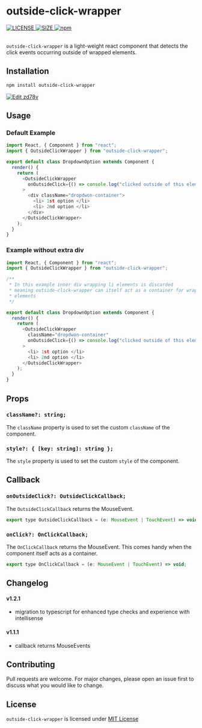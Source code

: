 # outside-click-wrapper

<a  href="#" onclick='window.open("https://github.com/devendraSaroj/outside-click-wrapper/blob/master/LICENSE"; return false;'>
<img alt="LICENSE" src="https://img.shields.io/npm/l/outside-click-wrapper">
</a>

<a target="_blank" rel="noopener noreferrer" href="https://www.npmjs.com/package/outside-click-wrapper" >
<img alt="SIZE" src="https://img.shields.io/bundlephobia/min/outside-click-wrapper">
</a>

<a target="_blank" rel="noopener noreferrer" href="https://www.npmjs.com/package/outside-click-wrapper" >
<img alt="npm" src="https://img.shields.io/npm/v/outside-click-wrapper">
</a>

<br/>
<br/>

`outside-click-wrapper` is a light-weight react component that detects the click events occurring outside of wrapped elements.

## Installation

```bash
npm install outside-click-wrapper
```

<a href="https://codesandbox.io/s/brave-tdd-zd78v?fontsize=14&hidenavigation=1&theme=dark">
  <img alt="Edit zd78v" src="https://codesandbox.io/static/img/play-codesandbox.svg">
</a>


## Usage

### Default Example

```javascript
import React, { Component } from "react";
import { OutsideClickWrapper } from "outside-click-wrapper";

export default class DropdownOption extends Component {
  render() {
    return (
      <OutsideClickWrapper
        onOutsideClick={() => console.log("clicked outside of this element")}
      >
        <div className="dropdwon-container">
          <li> 1st option </li>
          <li> 2nd option </li>
        </div>
      </OutsideClickWrapper>
    );
  }
}
```

### Example without extra div

```javascript
import React, { Component } from "react";
import { OutsideClickWrapper } from "outside-click-wrapper";

/**
 * In this example inner div wrapping li elements is discarded
 * meaning outside-click-wrapper can itself act as a container for wrapped
 * elements
 */

export default class DropdownOption extends Component {
  render() {
    return (
      <OutsideClickWrapper
        className="dropdwon-container"
        onOutsideClick={() => console.log("clicked outside of this element")}
      >
        <li> 1st option </li>
        <li> 2nd option </li>
      </OutsideClickWrapper>
    );
  }
}
```

## Props

### `className?: string;`

The `className` property is used to set the custom `className` of the component.

### `style?: { [key: string]: string };`

The `style` property is used to set the custom `style` of the component.

## Callback

### `onOutsideClick?: OutsideClickCallback;`

The `OutsideClickCallback` returns the MouseEvent.

```javascript
export type OutsideClickCallback = (e: MouseEvent | TouchEvent) => void;
```

### `onClick?: OnClickCallback;`

The `OnClickCallback` returns the MouseEvent. This comes handy when the component itself acts as a container.

```javascript
export type OnClickCallback = (e: MouseEvent | TouchEvent) => void;
```

## Changelog

#### v1.2.1

- migration to typescript for enhanced type checks and experience with intellisense

#### v1.1.1

- callback returns MouseEvents

## Contributing

Pull requests are welcome. For major changes, please open an issue first to discuss what you would like to change.

## License

`outside-click-wrapper` is licensed under [MIT License](https://github.com/devendraSaroj/outside-click-wrapper/blob/master/LICENSE)
